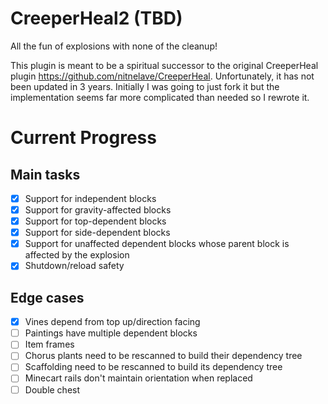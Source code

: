 # CreeperHeal2 (TBD)

All the fun of explosions with none of the cleanup!

This plugin is meant to be a spiritual successor to the original CreeperHeal plugin https://github.com/nitnelave/CreeperHeal. 
Unfortunately, it has not been updated in 3 years. Initially I was going to just fork it but the implementation seems 
far more complicated than needed so I rewrote it.


# Current Progress

## Main tasks
- [x] Support for independent blocks
- [x] Support for gravity-affected blocks
- [x] Support for top-dependent blocks
- [x] Support for side-dependent blocks
- [x] Support for unaffected dependent blocks whose parent block is affected by the explosion
- [x] Shutdown/reload safety

## Edge cases
- [x] Vines depend from top up/direction facing
- [ ] Paintings have multiple dependent blocks
- [ ] Item frames
- [ ] Chorus plants need to be rescanned to build their dependency tree
- [ ] Scaffolding need to be rescanned to build its dependency tree
- [ ] Minecart rails don't maintain orientation when replaced
- [ ] Double chest